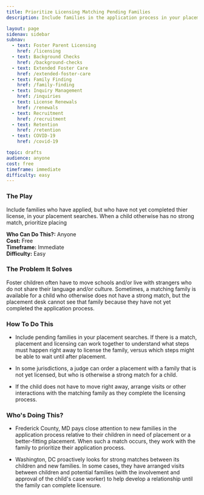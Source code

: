 ```yaml
---
title: Prioritize Licensing Matching Pending Families
description: Include families in the application process in your placement search. If a child otherwise has no strong match, prioritize licensing that family quickly.

layout: page
sidenav: sidebar
subnav:
  - text: Foster Parent Licensing
    href: /licensing
  - text: Background Checks
    href: /background-checks
  - text: Extended Foster Care
    href: /extended-foster-care
  - text: Family Finding
    href: /family-finding
  - text: Inquiry Management
    href: /inquiries
  - text: License Renewals
    href: /renewals
  - text: Recruitment
    href: /recruitment
  - text: Retention
    href: /retention
  - text: COVID-19
    href: /covid-19

topic: drafts
audience: anyone
cost: free
timeframe: immediate
difficulty: easy
---
```



### The Play

Include families who have applied, but who have not yet completed thier license, in your placement searches. When a child otherwise has no strong match, prioritize placing

**Who Can Do This?:**
Anyone<br />
**Cost:**
Free<br />
**Timeframe:**
Immediate<br />
**Difficulty:**
Easy<br />

### The Problem It Solves

Foster children often have to move schools and/or live with strangers who do not share their language and/or culture. Sometimes, a matching family is available for a child who otherwise does not have a strong match, but the placement desk cannot see that family because they have not yet completed the application process.

### How To Do This

* Include pending families in your placement searches. If there is a match, placement and licensing can work together to understand what steps must happen right away to license the family, versus which steps might be able to wait until after placement.

* In some jurisdictions, a judge can order a placement with a family that is not yet licensed, but who is otherwise a strong match for a child.

* If the child does not have to move right away, arrange visits or other interactions with the matching family as they complete the licensing process.

### Who's Doing This?

* Frederick County, MD pays close attention to new families in the application process relative to their children in need of placement or a better-fitting placement. When such a match occurs, they work with the family to prioritize their application process.

* Washington, DC proactively looks for strong matches between its children and new families. In some cases, they have arranged visits between children and potential families (with the involvement and approval of the child's case worker) to help develop a relationship until the family can complete licensure.

